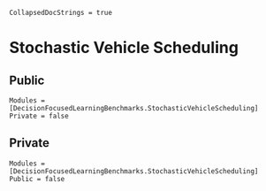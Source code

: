 ```@meta
CollapsedDocStrings = true
```

# Stochastic Vehicle Scheduling

## Public

```@autodocs
Modules = [DecisionFocusedLearningBenchmarks.StochasticVehicleScheduling]
Private = false
```

## Private

```@autodocs
Modules = [DecisionFocusedLearningBenchmarks.StochasticVehicleScheduling]
Public = false
```
